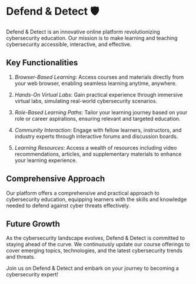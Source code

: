 # Defend & Detect 🛡️

Defend & Detect is an innovative online platform revolutionizing cybersecurity education. Our mission is to make learning and teaching cybersecurity accessible, interactive, and effective.

## Key Functionalities

1. *Browser-Based Learning*: Access courses and materials directly from your web browser, enabling seamless learning anytime, anywhere.

2. *Hands-On Virtual Labs*: Gain practical experience through immersive virtual labs, simulating real-world cybersecurity scenarios.

3. *Role-Based Learning Paths*: Tailor your learning journey based on your role or career aspirations, ensuring relevant and targeted education.

4. *Community Interaction*: Engage with fellow learners, instructors, and industry experts through interactive forums and discussion boards.

5. *Learning Resources*: Access a wealth of resources including video recommendations, articles, and supplementary materials to enhance your learning experience.

## Comprehensive Approach

Our platform offers a comprehensive and practical approach to cybersecurity education, equipping learners with the skills and knowledge needed to defend against cyber threats effectively.

## Future Growth

As the cybersecurity landscape evolves, Defend & Detect is committed to staying ahead of the curve. We continuously update our course offerings to cover emerging topics, technologies, and the latest cybersecurity trends and threats.

Join us on Defend & Detect and embark on your journey to becoming a cybersecurity expert!
